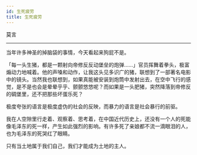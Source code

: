 ```yaml
---
id: 生死疲劳
title: 生死疲劳
---
```


莫言

---

当年许多神圣的掉脑袋的事情，今天看起来狗屁不是。

「每一头生猪，都是一颗射向帝修反反动堡垒的炮弹……」官员挥舞着拳头，极富煽动力地喊着。他的声嗓和动作，让我这头见多识广的猪，联想到了一部著名电影中的镜头。当然我也联想到，如果真能被安装到炮筒中发射出去，在空中飞行的感觉，是不是也会是晕晕乎乎、颤颤悠悠呢？而如果是一头肥猪，突然降落到帝修反的碉堡里，还不把那些坏蛋乐死？

极度夸张的语言是极度虚伪的社会的反映，而暴力的语言是社会暴行的前驱。

我在人空隙里行走着、观察着、思考着，在中国近代历史上，还没有一个人的死能像毛泽东的死一样，产生如此强烈的影响。有许多死了亲娘都不流一滴眼泪的人，也为毛泽东的死哭红了眼睛。

只有当土地属于我们自己，我们才能成为土地的主人。
